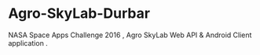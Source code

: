 # Agro-SkyLab-Durbar
NASA Space Apps Challenge 2016 , Agro SkyLab Web API &amp;  Android Client application . 
